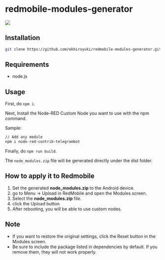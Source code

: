 # redmobile-modules-generator

[![](http://img.youtube.com/vi/s_MvkH3IXrM/0.jpg)](http://www.youtube.com/watch?v=s_MvkH3IXrM "")

## Installation

```bash
git clone https://github.com/okhiroyuki/redmobile-modules-generator.git
```

## Requirements

- node.js

## Usage

First, do `npm i`.

Next, Install the Node-RED Custom Node you want to use with the npm command.

Sample:

```bash
// Add any module
npm i node-red-contrib-telegrambot
```

Finally, do `npm run build`.

The `node_modules.zip` file will be generated directly under the dist folder.

## How to apply it to Redmobile

1. Set the generated **node_modules.zip** to the Android device.
2. go to Menu -> Upload in RedMobile and open the Modules screen.
3. Select the **node_modules.zip** file.
4. click the Upload button
5. After rebooting, you will be able to use custom nodes.

## Note

- If you want to restore the original settings, click the Reset button in the Modules screen.
- Be sure to include the package listed in dependencies by default. If you remove them, they will not work properly.

